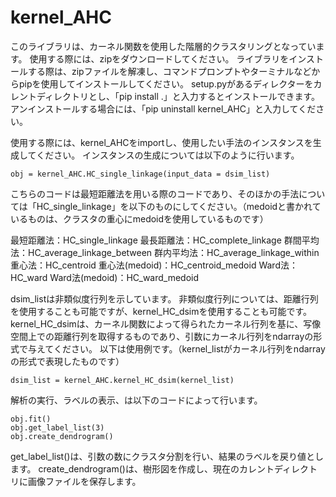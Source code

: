 # kernel_AHC

このライブラリは、カーネル関数を使用した階層的クラスタリングとなっています。
使用する際には、zipをダウンロードしてください。
ライブラリをインストールする際は、zipファイルを解凍し、コマンドプロンプトやターミナルなどからpipを使用してインストールしてください。
setup.pyがあるディレクターをカレントディレクトリとし、「pip install .」と入力するとインストールできます。
アンインストールする場合には、「pip uninstall kernel_AHC」と入力してください。

使用する際には、kernel_AHCをimportし、使用したい手法のインスタンスを生成してください。
インスタンスの生成については以下のように行います。

```
obj = kernel_AHC.HC_single_linkage(input_data = dsim_list)
```

こちらのコードは最短距離法を用いる際のコードであり、そのほかの手法については「HC_single_linkage」を以下のものにしてください。（medoidと書かれているものは、クラスタの重心にmedoidを使用しているものです）

最短距離法：HC_single_linkage
最長距離法：HC_complete_linkage
群間平均法：HC_average_linkage_between
群内平均法：HC_average_linkage_within
重心法：HC_centroid
重心法(medoid)：HC_centroid_medoid
Ward法：HC_ward
Ward法(medoid)：HC_ward_medoid

dsim_listは非類似度行列を示しています。
非類似度行列については、距離行列を使用することも可能ですが、kernel_HC_dsimを使用することも可能です。
kernel_HC_dsimは、カーネル関数によって得られたカーネル行列を基に、写像空間上での距離行列を取得するものであり、引数にカーネル行列をndarrayの形式で与えてください。
以下は使用例です。（kernel_listがカーネル行列をndarrayの形式で表現したものです）

```
dsim_list = kernel_AHC.kernel_HC_dsim(kernel_list)
```

解析の実行、ラベルの表示、は以下のコードによって行います。

```
obj.fit()
obj.get_label_list(3)
obj.create_dendrogram()
```

get_label_list()は、引数の数にクラスタ分割を行い、結果のラベルを戻り値とします。
create_dendrogram()は、樹形図を作成し、現在のカレントディレクトリに画像ファイルを保存します。
